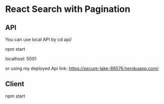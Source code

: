 # React Search with Pagination

## API

You can use local API by cd api/

npm start

localhost: 5001

or using my deployed Api link: https://secure-lake-88576.herokuapp.com/

## Client

npm start